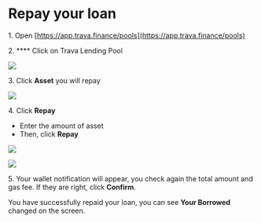 # Repay your loan

1\. Open [https://app.trava.finance/pools](https://app.trava.finance/pools)

2\. **** Click on Trava Lending Pool

![](https://lh5.googleusercontent.com/5pTGED9kGhfxnsdzLjvIhUVPHmoXp473oVB-uTI8mgWSvKz2DdAVqHAE-z\_-AzXpNR5GfzoIlBWy4PLFBSxa\_v7FC6lrPV-t-2pvowMqQ8FSyToqYPeKVWJbqm2B9g=s0)

3\. Click **Asset** you will repay

![](https://lh3.googleusercontent.com/VucZOg55BuY8yoqRsw4tCMUxs18mCbPyuUEJFDU1lZVTw7X0p8jEqxunCe4WwXuf0rVXNTHyJ2mD-Jf5avcEu3riCNJUd33TDfKoS0a2uIxSejc5wM-A9TB7WiyiZw=s0)

4\. Click **Repay**

* Enter the amount of asset&#x20;
*   Then, click **Repay**



![](https://lh4.googleusercontent.com/f\_0iXIXdfgyzJZIwKSi-pRs5bpfXq7JwDHPIr5kJkOlplvO-ssCnyUXKu2EHXSXKUhRQFMz7k4Is39oz88887GLaxqemikpHoV-DXRXbMF4v77YnbUCwrC942qiUFw=s0)

![](https://lh4.googleusercontent.com/0iEbc6Qx2BoC0U-SNEnmVjA2IDtkbgTnbXGbgLsebFcR2Es7ZKLqba24aAaoiFdxqoU55wLs8Bm6qIYCw0gDslJo27G5Mi96S20OzYMDeLKBLQ06eSRuxA1KJ7dwtg=s0)

5\. Your wallet notification will appear, you check again the total amount and gas fee. If they are right, click **Confirm**.

You have successfully repaid your loan, you can see **Your Borrowed** changed on the screen.
